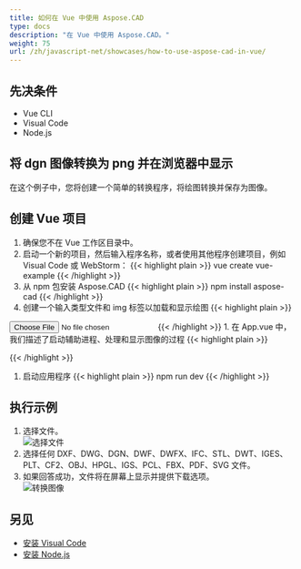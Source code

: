 ```yaml
---
title: 如何在 Vue 中使用 Aspose.CAD
type: docs
description: "在 Vue 中使用 Aspose.CAD。"
weight: 75
url: /zh/javascript-net/showcases/how-to-use-aspose-cad-in-vue/
---
```


## 先决条件
- Vue CLI
- Visual Code
- Node.js

## 将 dgn 图像转换为 png 并在浏览器中显示

在这个例子中，您将创建一个简单的转换程序，将绘图转换并保存为图像。

## 创建 Vue 项目

1. 确保您不在 Vue 工作区目录中。
1. 启动一个新的项目，然后输入程序名称，或者使用其他程序创建项目，例如 Visual Code 或 WebStorm：
{{< highlight plain >}}
vue create vue-example
{{< /highlight >}}
1. 从 npm 包安装 Aspose.CAD
{{< highlight plain >}}
npm install aspose-cad
{{< /highlight >}}
1. 创建一个输入类型文件和 img 标签以加载和显示绘图
{{< highlight plain >}}
<input id="file" type="file">
<img id="image" />
{{< /highlight >}}
1. 在 App.vue 中，我们描述了启动辅助进程、处理和显示图像的过程
{{< highlight plain >}}
<script>
import {Drawing, PngOptions} from "aspose-cad";

export default{
  beforeCreate: function () {
    //需要启动组装过程
    let recaptchaScript = document.createElement('script')
    recaptchaScript.setAttribute('src', '/node_modules/aspose-cad/dotnet.js')
    document.head.appendChild(recaptchaScript)

    let dotnet;
  },
  mounted() {
    window.addEventListener('load', this.onWindowLoad)
  },
  methods: {
    async onWindowLoad() {
      
      console.log("加载 WASM...");
      await dotnet.boot();
      console.log("WASM 已加载");

      document.querySelector('input').addEventListener('change', function() {
            const reader = new FileReader();
            reader.onload = function() {

              let arrayBuffer = this.result;
              let array = new Uint8Array(arrayBuffer);

              // 加载
              let file = Image.load(array);
              console.log(file);

              // 保存
              let exportedFilePromise = Image.save(array, new PngOptions());
              exportedFilePromise.then(exportedFile => {
                console.log(exportedFile);

                let urlCreator = window.URL || window.webkitURL;
                let blob = new Blob([exportedFile], { type: 'application/octet-stream' });
                let imageUrl = urlCreator.createObjectURL(blob);
                document.querySelector("#image").src = imageUrl;
              });
            }

            reader.readAsArrayBuffer(this.files[0]);
          },
          false);
    },
  },
}
</script>

<template>
  <header>
    <img alt="Vue logo" class="logo" src="./assets/logo.svg" width="125" height="125" />
    <p>Vue 的 aspose.cad 示例。</p>
  </header>

  <main>
    <input id="file" type="file">
    <br/>
    <img id="image" />
  </main>
</template>

<style scoped>
header {
  line-height: 1.5;
}
main{
  text-align: center;
}

.logo {
  display: block;
  margin: 0 auto 2rem;
}

@media (min-width: 1024px) {
  header {
    display: flex;
    place-items: center;
    padding-right: calc(var(--section-gap) / 2);
  }


  header .wrapper {
    display: flex;
    place-items: flex-start;
    flex-wrap: wrap;
  }
}
</style>
{{< /highlight >}}
1. 启动应用程序
{{< highlight plain >}}
npm run dev
{{< /highlight >}}

## 执行示例

1. 选择文件。<br>
![选择文件](/_assets/javascript-net/vue/choose-file.png)<br>
1. 选择任何 DXF、DWG、DGN、DWF、DWFX、IFC、STL、DWT、IGES、PLT、CF2、OBJ、HPGL、IGS、PCL、FBX、PDF、SVG 文件。
1. 如果回答成功，文件将在屏幕上显示并提供下载选项。<br>
![转换图像](/_assets/javascript-net/vue/convert-image.png)<br>

## 另见

- [安装 Visual Code](https://code.visualstudio.com/)
- [安装 Node.js](https://nodejs.org/en/)
